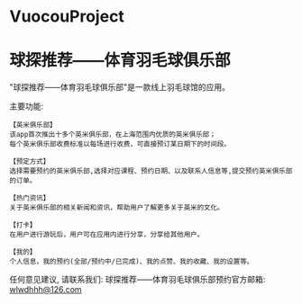 # VuocouProject
# 球探推荐——体育羽毛球俱乐部

  "球探推荐——体育羽毛球俱乐部"是一款线上羽毛球馆的应用。

  主要功能:   
  
    【英米俱乐部】
    该app首次推出十多个英米俱乐部，在上海范围内优质的英米俱乐部；
    每个英米俱乐部收费标准以每场进行收费，可直接预订某日期下的时间段。

    【预定方式】 
    选择需要预约的英米俱乐部,选择对应课程、预约日期、以及联系人信息等,提交预约英米俱乐部的订单。

    【热门资讯】 
    关于英米俱乐部的相关新闻和资讯，帮助用户了解更多关于英米的文化。

    【打卡】
    在用户进行游玩后，用户可在应用内进行分享，分享给其他用户。

    【我的】 
    个人信息，我的预约(全部/预约中/已完成)、我的点赞、我的收藏、我的设置等。

   任何意见建议, 请联系我们: 
   球探推荐——体育羽毛球俱乐部预约官方邮箱: wlwdhhh@126.com
